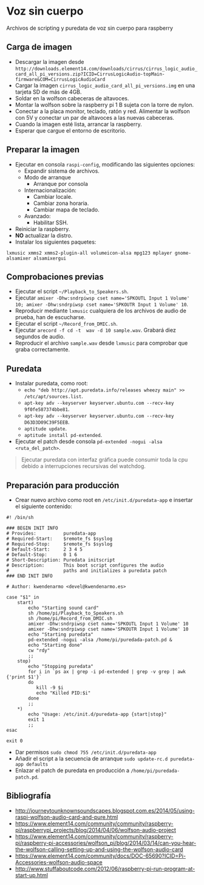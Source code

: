 # Voz sin cuerpo #

Archivos de scripting y puredata de voz sin cuerpo para raspberry

## Carga de imagen ##

-   Descargar la imagen desde `http://downloads.element14.com/downloads/cirrus/cirrus_logic_audio_card_all_pi_versions.zip?ICID=CirrusLogicAudio-topMain-firmware&COM=CirrusLogicAudioCard`
-   Cargar la imagen `cirrus_logic_audio_card_all_pi_versions.img` en una tarjeta SD de más de 4GB.
-   Soldar en la wolfson cabeceras de altavoces.
-   Montar la wolfson sobre la raspberry pi 1 B sujeta con la torre de nylon.
-   Conectar a la placa monitor, teclado, ratón y red. Alimentar la wolfson con 5V y conectar un par de altavoces a las nuevas cabeceras.
-   Cuando la imagen esté lista, arrancar la raspberry.
-   Esperar que cargue el entorno de escritorio.

## Preparar la imagen ##

-   Ejecutar en consola `raspi-config`, modificando las siguientes opciones:
    *   Expandir sistema de archivos.
    *   Modo de arranque
        +   Arranque por consola
    *   Internacionalización:
        +   Cambiar locale.
        +   Cambiar zona horaria.
        +   Cambiar mapa de teclado.
    *   Avanzado:
        +   Habilitar SSH.
-   Reiniciar la raspberry.
-   **NO** actualizar la distro.
-   Instalar los siguientes paquetes:
```
lxmusic xmms2 xmms2-plugin-all volumeicon-alsa mpg123 mplayer gnome-alsamixer alsamixergui
```

## Comprobaciones previas ##

-   Ejecutar el script `~/Playback_to_Speakers.sh`.
-   Ejecutar `amixer -Dhw:sndrpiwsp cset name='SPKOUTL Input 1 Volume' 10; amixer -Dhw:sndrpiwsp cset name='SPKOUTR Input 1 Volume' 10`.
-   Reproducir mediante `lxmusic` cualquiera de los archivos de audio de prueba, han de escucharse.
-   Ejecutar el script `~/Record_from_DMIC.sh`.
-   Ejecutar `arecord -f cd -t  wav -d 10 sample.wav`. Grabará diez segundos de audio.
-   Reproducir el archivo `sample.wav` desde `lxmusic` para comprobar que graba correctamente.

## Puredata ##

-   Instalar puredata, como root:
    *   `echo "deb http://apt.puredata.info/releases wheezy main" >> /etc/apt/sources.list`.
    *   `apt-key adv --keyserver keyserver.ubuntu.com --recv-key 9f0fe587374bbe81`.
    *   `apt-key adv --keyserver keyserver.ubuntu.com --recv-key D63D3D09C39F5EEB`.
    *   `aptitude update`.
    *   `aptitude install pd-extended`.
-   Ejecutar el patch desde consola `pd-extended -nogui -alsa <ruta_del_patch>`.

> Ejecutar puredata con interfaz gráfica puede consumir toda la cpu debido a interrupciones recursivas del watchdog.

## Preparación para producción ##

-   Crear nuevo archivo como root en `/etc/init.d/puredata-app` e insertar el siguiente contenido:
```
#! /bin/sh

### BEGIN INIT INFO
# Provides:          puredata-app
# Required-Start:    $remote_fs $syslog
# Required-Stop:     $remote_fs $syslog
# Default-Start:     2 3 4 5
# Default-Stop:      0 1 6
# Short-Description: Puredata initscript
# Description:       This boot script configures the audio
#                    paths and initializes a puredata patch
### END INIT INFO

# Author: kwendenarmo <devel@kwendenarmo.es>

case "$1" in
    start)
        echo "Starting sound card"
        sh /home/pi/Playback_to_Speakers.sh
        sh /home/pi/Record_from_DMIC.sh
        amixer -Dhw:sndrpiwsp cset name='SPKOUTL Input 1 Volume' 10
        amixer -Dhw:sndrpiwsp cset name='SPKOUTR Input 1 Volume' 10
        echo "Starting puredata"
        pd-extended -nogui -alsa /home/pi/puredada-patch.pd &
        echo "Starting done"
        cw "rdy"
        ;;
    stop)
        echo "Stopping puredata"
        for i in `ps ax | grep -i pd-extended | grep -v grep | awk {'print $1'}`
        do
           kill -9 $i
           echo "Killed PID:$i"
        done
        ;;
    *)
        echo "Usage: /etc/init.d/puredata-app {start|stop}"
        exit 1
        ;;
esac

exit 0
```
-   Dar permisos `sudo chmod 755 /etc/init.d/puredata-app`
-   Añadir el script a la secuencia de arranque `sudo update-rc.d puredata-app defaults`
-   Enlazar el patch de puredata en producción a `/home/pi/puredada-patch.pd`.

## Bibliografía ##

-   http://journeytounknownsoundscapes.blogspot.com.es/2014/05/using-raspi-wolfson-audio-card-and-pure.html
-   https://www.element14.com/community/community/raspberry-pi/raspberrypi_projects/blog/2014/04/06/wolfson-audio-project
-   https://www.element14.com/community/community/raspberry-pi/raspberry-pi-accessories/wolfson_pi/blog/2014/03/14/can-you-hear-the-wolfson-calling-setting-up-and-using-the-wolfson-audio-card
-   https://www.element14.com/community/docs/DOC-65690?ICID=Pi-Accessories-wolfson-audio-space
-   http://www.stuffaboutcode.com/2012/06/raspberry-pi-run-program-at-start-up.html
